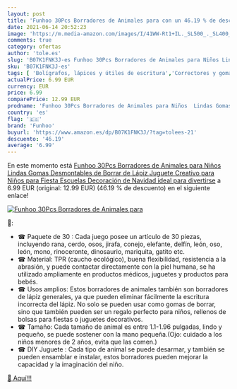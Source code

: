 ```yaml
---
layout: post
title: 'Funhoo 30Pcs Borradores de Animales para con un 46.19 % de descuento'
date: 2021-06-14 20:52:23
image: 'https://m.media-amazon.com/images/I/41WW-Rt1+IL._SL500_._SL400_.jpg'
comments: true
category: ofertas
author: 'tole.es'
slug: 'B07K1FNK3J-es Funhoo 30Pcs Borradores de Animales para Niños Lindas...'
sku: 'B07K1FNK3J-es'
tags: [ 'Bolígrafos, lápices y útiles de escritura','Correctores y gomas de borrar','Gomas de borrar','Oficina y papelería','funhoo','lápiz', ]
actualPrice: 6.99 EUR
currency: EUR
price: 6.99
comparePrice: 12.99 EUR
prodname: 'Funhoo 30Pcs Borradores de Animales para Niños  Lindas Gomas Desmontables de Borrar de Lápiz  Juguete Creativo para Niños para Fiesta  Escuelas  Decoración de Navidad ideal para divertirse'
country: 'es'
flag: '🇪🇸'
brand: 'Funhoo'
buyurl: 'https://www.amazon.es/dp/B07K1FNK3J/?tag=tolees-21'
descuento: '46.19'
average: '6.99'
---
```


En este momento está [Funhoo 30Pcs Borradores de Animales para Niños  Lindas Gomas Desmontables de Borrar de Lápiz  Juguete Creativo para Niños para Fiesta  Escuelas  Decoración de Navidad ideal para divertirse](https://www.amazon.es/dp/B07K1FNK3J/?tag=tolees-21) a 6.99 EUR (original: 12.99 EUR) (46.19 %  de descuento) en el siguiente enlace!

[![Funhoo 30Pcs Borradores de Animales para](https://m.media-amazon.com/images/I/41WW-Rt1+IL._SL500_._SL400_.jpg)](https://www.amazon.es/dp/B07K1FNK3J/?tag=tolees-21)

🔎:

- ☎ Paquete de 30 : Cada juego posee un artículo de 30 piezas, incluyendo rana, cerdo, osos, jirafa, conejo, elefante, delfín, león, oso, león, mono, rinoceronte, dinosaurio, mariquita, gatito etc.
- ☎ Material: TPR (caucho ecológico), buena flexibilidad, resistencia a la abrasión, y puede contactar directamente con la piel humana, se ha utilizado ampliamente en productos médicos, juguetes y productos para bebés.
- ☎ Usos amplios: Estos borradores de animales también son borradores de lápiz generales, ya que pueden eliminar fácilmente la escritura incorrecta del lápiz. No solo se pueden usar como gomas de borrar, sino que también pueden ser un regalo perfecto para niños, rellenos de bolsas para fiestas o juguetes decorativos.
- ☎ Tamaño: Cada tamaño de animal es entre 1.1-1.96 pulgadas, lindo y pequeño, se puede sostener con la mano pequeña.(Ojo: cuidado a los niños menores de 2 años, evita que las comen.)
- ☎ DIY Juguete : Cada tipo de animal se puede desarmar, y también se pueden ensamblar e instalar, estos borradores pueden mejorar la capacidad y la imaginación del niño.

[🛒 Aquí!!!](https://www.amazon.es/dp/B07K1FNK3J/?tag=tolees-21)
